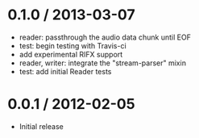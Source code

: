0.1.0 / 2013-03-07
==================

 - reader: passthrough the audio data chunk until EOF
 - test: begin testing with Travis-ci
 - add experimental RIFX support
 - reader, writer: integrate the "stream-parser" mixin
 - test: add initial Reader tests

0.0.1 / 2012-02-05
==================

 - Initial release
